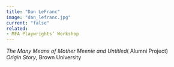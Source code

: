 ```yaml
---
title: "Dan LeFranc"
image: "dan_lefranc.jpg"
current: "false"
related:
- MFA Playwrights’ Workshop
---
```


*The Many Means of Mother Meenie *and* Untitled*( Alumni Project)\*Origin Story*, Brown University
